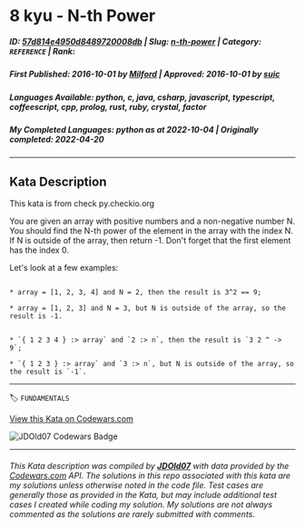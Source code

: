 # 8 kyu - N-th Power

##### **ID**: [57d814e4950d8489720008db](https://www.codewars.com/kata/57d814e4950d8489720008db) | **Slug**: [n-th-power](https://www.codewars.com/kata/57d814e4950d8489720008db) | **Category**: `REFERENCE` | **Rank**: <span style="color:white">8 kyu</span>

##### **First Published**: 2016-10-01 ***by*** [Milford](https://www.codewars.com/users/Milford) | **Approved**: 2016-10-01 ***by*** [suic](https://www.codewars.com/users/suic)

##### **Languages Available**: python, c, java, csharp, javascript, typescript, coffeescript, cpp, prolog, rust, ruby, crystal, factor

##### **My Completed Languages**: python ***as at*** 2022-10-04 | **Originally completed**: 2022-04-20

---

## Kata Description


This kata is from check py.checkio.org



You are given an array with positive numbers and a non-negative number N. You should find the N-th power of the element in the array with the index N. If N is outside of the array, then return -1. Don't forget that the first element has the index 0.



Let's look at a few examples:



~~~if-not:factor

* array = [1, 2, 3, 4] and N = 2, then the result is 3^2 == 9;

* array = [1, 2, 3] and N = 3, but N is outside of the array, so the result is -1.

~~~



~~~if:factor

* `{ 1 2 3 4 } :> array` and `2 :> n`, then the result is `3 2 ^ -> 9`;

* `{ 1 2 3 } :> array` and `3 :> n`, but N is outside of the array, so the result is `-1`.

~~~

---


🏷 `FUNDAMENTALS`


[View this Kata on Codewars.com](https://www.codewars.com/kata/57d814e4950d8489720008db)

![](https://www.codewars.com/users/jdold07/badges/large "JDOld07 Codewars Badge")

---

###### *This Kata description was compiled by [**JDOld07**](https://tpstech.dev) with data provided by the [Codewars.com](https://www.codewars.com) API.  The solutions in this repo associated with this kata are my solutions unless otherwise noted in the code file.  Test cases are generally those as provided in the Kata, but may include additional test cases I created while coding my solution.  My solutions are not always commented as the solutions are rarely submitted with comments.*
